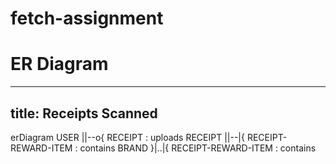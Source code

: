 # fetch-assignment


# ER Diagram


---
title: Receipts Scanned
---
erDiagram
    USER ||--o{ RECEIPT : uploads
    RECEIPT ||--|{ RECEIPT-REWARD-ITEM : contains
    BRAND }|..|{ RECEIPT-REWARD-ITEM : contains
